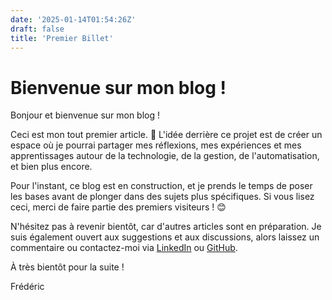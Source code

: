 ```yaml
---
date: '2025-01-14T01:54:26Z'
draft: false
title: 'Premier Billet'
---
```

# Bienvenue sur mon blog !

Bonjour et bienvenue sur mon blog !

Ceci est mon tout premier article. 🎉
L'idée derrière ce projet est de créer un espace où je pourrai partager mes réflexions, mes expériences et mes apprentissages autour de la technologie, de la gestion, de l'automatisation, et bien plus encore.

Pour l'instant, ce blog est en construction, et je prends le temps de poser les bases avant de plonger dans des sujets plus spécifiques. Si vous lisez ceci, merci de faire partie des premiers visiteurs ! 😊

N'hésitez pas à revenir bientôt, car d'autres articles sont en préparation. Je suis également ouvert aux suggestions et aux discussions, alors laissez un commentaire ou contactez-moi via [LinkedIn](https://linkedin.com/in/lebelf/) ou [GitHub](https://github.com/frleb/).

À très bientôt pour la suite !

Frédéric
